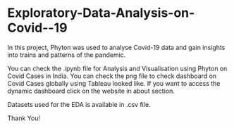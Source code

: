 # Exploratory-Data-Analysis-on-Covid--19

In this project, Phyton was used to analyse Covid-19 data and gain insights into trains and patterns of the pandemic.

You can check the .ipynb file for Analysis and Visualisation using Phyton on Covid Cases in India. You can check the png file to check dashboard on Covid Cases globally using Tableau looked like. If you want to access the dynamic dashboard click on the website in about section.

Datasets used for the EDA is available in .csv file.

Thank You!
